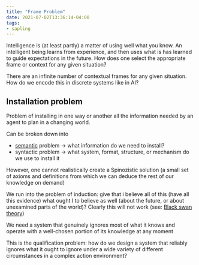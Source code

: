 ```yaml
---
title: "Frame Problem"
date: 2021-07-02T13:36:14-04:00
tags:
- sapling
---
```


Intelligence is (at least partly) a matter of using well what you know. An intelligent being learns from experience, and then uses what is has learned to guide expectations in the future. How does one select the appropriate frame or context for any given situation?

There are an infinite number of contextual frames for any given situation. How do we encode this in discrete systems like in AI?

## Installation problem
Problem of installing in one way or another all the information needed by an agent to plan in a changing world.

Can be broken down into
-   [semantic](thoughts/semantics.md) problem → what information do we need to install?
-   syntactic problem → what system, format, structure, or mechanism do we use to install it

However, one cannot realistically create a Spinozistic solution (a small set of axioms and definitions from which we can deduce the rest of our knowledge on demand)

We run into the problem of induction: give that i believe all of this (have all this evidence) what ought I to believe as well (about the future, or about unexamined parts of the world)? Clearly this will not work (see: [Black swan theory](https://en.wikipedia.org/wiki/Black_swan_theory))

We need a system that genuinely ignores most of what it knows and operate with a well-chosen portion of its knowledge at any moment

This is the qualification problem: how do we design a system that reliably ignores what it ought to ignore under a wide variety of different circumstances in a complex action environment?